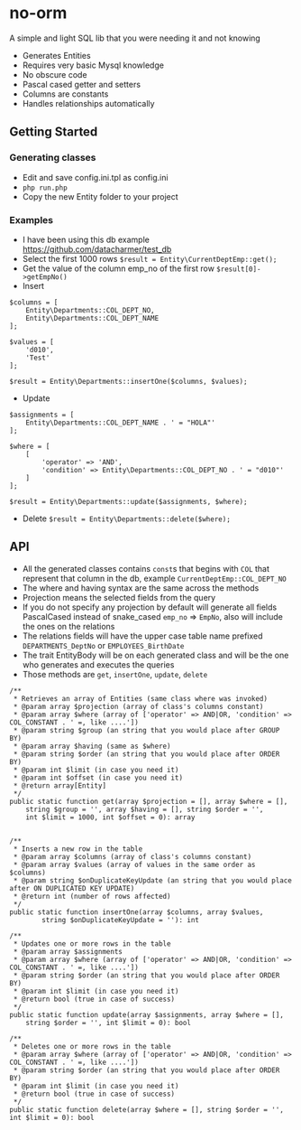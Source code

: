 # no-orm
A simple and light SQL lib that you were needing it and not knowing

- Generates Entities
- Requires very basic Mysql knowledge
- No obscure code
- Pascal cased getter and setters
- Columns are constants
- Handles relationships automatically

## Getting Started
### Generating classes
- Edit and save config.ini.tpl as config.ini
- `php run.php`
- Copy the new Entity folder to your project

### Examples
- I have been using this db example https://github.com/datacharmer/test_db
- Select the first 1000 rows `$result = Entity\CurrentDeptEmp::get();`
- Get the value of the column emp_no of the first row `$result[0]->getEmpNo()`
- Insert
```
$columns = [
    Entity\Departments::COL_DEPT_NO,
    Entity\Departments::COL_DEPT_NAME
];
   
$values = [
    'd010',
    'Test'
];
   
$result = Entity\Departments::insertOne($columns, $values);
```
- Update
```
$assignments = [
    Entity\Departments::COL_DEPT_NAME . ' = "HOLA"'
];

$where = [
    [
        'operator' => 'AND',
        'condition' => Entity\Departments::COL_DEPT_NO . ' = "d010"'
    ]
];

$result = Entity\Departments::update($assignments, $where);
```
- Delete `$result = Entity\Departments::delete($where);`

## API
- All the generated classes contains `const`s that begins with `COL` that represent that column in the db, example `CurrentDeptEmp::COL_DEPT_NO` 
- The where and having syntax are the same across the methods
- Projection means the selected fields from the query
- If you do not specify any projection by default will generate all fields PascalCased instead of snake_cased `emp_no` => `EmpNo`, also will include the ones on the relations
- The relations fields will have the upper case table name prefixed `DEPARTMENTS_DeptNo` or `EMPLOYEES_BirthDate`
- The trait EntityBody will be on each generated class and will be the one who generates and executes the queries
- Those methods are `get`, `insertOne`, `update`, `delete`

```
/**
 * Retrieves an array of Entities (same class where was invoked)
 * @param array $projection (array of class's columns constant)
 * @param array $where (array of ['operator' => AND|OR, 'condition' => COL_CONSTANT . ' =, like ....'])
 * @param string $group (an string that you would place after GROUP BY)
 * @param array $having (same as $where)
 * @param string $order (an string that you would place after ORDER BY)
 * @param int $limit (in case you need it)
 * @param int $offset (in case you need it)
 * @return array[Entity]
 */
public static function get(array $projection = [], array $where = [],
    string $group = '', array $having = [], string $order = '',
    int $limit = 1000, int $offset = 0): array


/**
 * Inserts a new row in the table
 * @param array $columns (array of class's columns constant)
 * @param array $values (array of values in the same order as $columns)
 * @param string $onDuplicateKeyUpdate (an string that you would place after ON DUPLICATED KEY UPDATE)
 * @return int (number of rows affected)
 */
public static function insertOne(array $columns, array $values,
        string $onDuplicateKeyUpdate = ''): int

/**
 * Updates one or more rows in the table
 * @param array $assignments
 * @param array $where (array of ['operator' => AND|OR, 'condition' => COL_CONSTANT . ' =, like ....'])
 * @param string $order (an string that you would place after ORDER BY)
 * @param int $limit (in case you need it)
 * @return bool (true in case of success)
 */
public static function update(array $assignments, array $where = [],
    string $order = '', int $limit = 0): bool

/**
 * Deletes one or more rows in the table
 * @param array $where (array of ['operator' => AND|OR, 'condition' => COL_CONSTANT . ' =, like ....'])
 * @param string $order (an string that you would place after ORDER BY)
 * @param int $limit (in case you need it)
 * @return bool (true in case of success)
 */
public static function delete(array $where = [], string $order = '', int $limit = 0): bool

```
